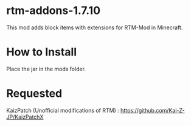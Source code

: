 # rtm-addons-1.7.10
This mod adds block items with extensions for RTM-Mod in Minecraft.

# How to Install
Place the jar in the mods folder.

# Requested
KaizPatch (Unofficial modifications of RTM) : https://github.com/Kai-Z-JP/KaizPatchX
